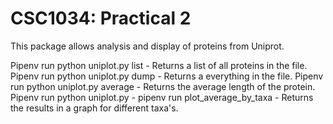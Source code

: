 CSC1034: Practical 2
====================

This package allows analysis and display of proteins from Uniprot.

Pipenv run python uniplot.py list - Returns a list of all proteins in the file.
Pipenv run python uniplot.py dump - Returns a everything in the file.
Pipenv run python uniplot.py average - Returns the average length of the protein.
Pipenv run python uniplot.py - pipenv run plot_average_by_taxa - Returns the results in a graph for different taxa's.



